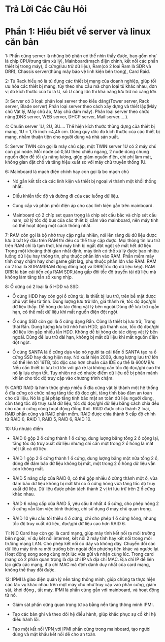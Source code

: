 # Trả Lời Các Câu Hỏi
# Phần 1: Hiểu biết về server và linux căn bản
1: Phần cứng server là những bộ phận có thể nhìn thấy được, bao gồm như là chíp CPU(trung tâm xử lý), Mainboard(mạch điện chính, kết nối các phần thiết bị trong máy), ổ cứng(lưu trữ dữ liệu), Ram(có 2 loại Ram là SDR và DRR), Chassis server(thùng máy bảo vệ linh kiện bên trong), Card Raid.

2: Tủ Rack hiểu nó là tủ đựng các thiết bị mạng của doanh nghiệp, giúp tối ưu hóa các thiết bị mạng, tùy theo nhu cầu mà chọn loại tủ khác nhau, đơn vị đo kích thước của tủ là U, số U càng lớn thì khả năng lưu trữ nó càng lớn.

3: Server có 3 loại: phân loại server theo kiểu dáng(Tower server, Rack server, Blade server).Phân loại server theo cách xây dựng và thiết lập(Máy chủ Vật lý, Máy chủ ảo, Máy chủ đám mây). Phân loại server theo chức năng(DNS server, WEB server, DHCP server, Mail server.....).

4: Chuẩn server 1U, 2U, 3U.... Thể hiện kích thước thùng đựng của thiết bị mạng, 1U = 1,75 inch =4,45 cm. Dùng quy ước đo kích thước của các thiết bị mạng, nhằm thuận tiện cho người dùng và nhà sản xuất.

5: Server TWIN còn gọi là máy chủ cặp, một TWIN server 1U có 2 máy chủ con gọi node. Mỗi node có 0,5U theo chiều ngang, 2 node dùng chung nguồn điện để tối ưu năng lượng, giúp giảm nguồn điện, chi phí làm mát, không gian đặt chố và tăng hiệu xuất so với máy chủ truyền thống 1U.

6: Mainboard là mạch điện chính hay còn gọi là bo mạch chủ

   + Nó gắn kết tất cả các linh kiện và thiết bị ngoại vi thành một khối thống nhất.

   + Điều khiển tốc độ và đường đi của các luồng dữ liệu.

   + Cung cấp và phân phối điện áp cho các linh kiện gắn trên mainboard.

   + Mainboard có 2 chíp set quan trọng là chíp sét cầu bắc và chíp sét cầu nam, xử lý tốc độ bus của các thiết bị cắm vào mainboard, nên máy tính có thể hoạt động một cách thống nhất.


7: RAM còn gọi là bộ nhớ truy cập ngẫu nhiên, nói lên rằng dù dữ liệu được lưu ở bất kỳ đâu trên RAM thì đều có thể truy cập được. Mọi thông tin lưu trữ trên RAM chỉ là tạm thời, khi máy tính bị ngắt đột ngột sẽ mất hết dữ liệu. Trong một khoảng thời gian nhất định, máy tính có thể xử lý được bao nhiêu luồng dữ liệu hay thông tin, phụ thuộc phần lớn vào RAM. Phần mềm máy tính chạy chậm hay chơi game giật lag, phụ thuộc phần lớn vào RAM. RAM có 2 loại là SDRAM(RAM động đồng bộ) và DRR(Tốc độ dữ liệu kép). RAM DRR là bản cải tiến của RAM SDR,tăng gấp đôi tốc độ truyền tải dữ liệu mà không làm tăng tần số xung nhịp.

8: Ổ cứng có 2 loại là ổ HDD và SSD.

+ Ổ cứng HDD hay còn gọi ổ cứng từ, là thiết bị lưu trữ, trên bề mặt được phủ vật liệu từ tính. Dung lượng lưu trữ lớn, giá thành rẻ, tốc độ đọc/ghi dữ liệu thấp. Dễ hỏng do tác động vật lý bên ngoài.Dùng để lưu trữ ngắn hạn, có thể mất dữ liệu khi mất nguồn điện đột ngột.

+ Ổ cứng SSD còn gọi là ổ cứng dạng Rắn. Cũng là thiết bị lưu trữ, Trạng thái Rắn. Dung lượng lưu trữ nhỏ hơn HDD, giá thành cao, tốc độ đọc/ghi dữ liệu lớn gắp nhiều lần HDD. Không dễ bị hỏng do tác dộng vật lý bên ngoài. Dùng để lưu trữ dài hạn, không bị mất dữ liệu khi mất nguồn điện đột ngột.

+ Ổ cứng SANTA là ổ cứng dựa vào nó người ta cải tiến ổ SANTA tạo ra ổ cứng SSD hay dùng hiện nay. Nó xuất hiện 2003, dung lượng lưu trữ lớn có thể lên tới 16TB, tốc độc cao hơn chuẩn của IDE cụ thể là 600MB/s. Nếu cần thiết bị lưu trữ lớn với giá rẻ lại không cần tốc độ đọc/ghi cao thì nó là lựa chọn tốt. Tuy nhiên nó có nhược điểm dữ liệu dễ bị phân mảnh khiến cho tốc dộ truy cập vào chương trình chậm.

9: CARD RAID là hình thức ghép nhiều ổ đĩa cứng vật lý thành một hệ thống ổ đĩa cứng có chức năng tăng tốc độ đọc ghi, tăng tính bảo đảm an toàn cho dữ liệu. Nó là giải pháp tăng tính bảo mật an toàn dữ liệu người dùng, còn tăng tốc độ truy suất dữ liệu, tốc độ đọc/ghi dữ liệu bằng cách chia đều cho các ở cứng cùng hoạt động đồng thời. RAID được chia thành 2 loại, RAID phần cứng và RAID phần mềm. RAID được chia thành 5 cấp độ chính từ RAID 0, RAID 1, RAID 5, RAID 6, RAID 10.

10: Ưu nhược điểm

 + RAID 0 gộp 2 ổ cứng thành 1 ổ cứng, dung lượng bằng tổng 2 ổ cộng lại, tăng tốc độ truy xuất dữ liệu nhưng chỉ cần một trong 2 ổ hỏng là mất hết tất cả dữ liệu.

 + RAID 1 gộp 2 ổ cứng thành 1 ổ cứng, dung lượng bằng một nửa tổng 2 ổ, dùng để đảm bảo dữ liệu không bị mất, một trong 2 ổ hỏng dữ liệu vẫn còn không mất.

 + RAID 5 nâng cấp của RAID 0, có thể gộp nhiều ổ cứng thành một ổ, vừa đảm bảo dữ liệu không bị mất khi có ổ cứng hỏng vừa tăng tốc độ truy xuất dữ liệu. Dữ liệu được phân tách  thành 2 vị trí lưu trữ trên 2 ổ cứng khác nhau.

 + RAID 6 nâng cấp của RAID 5, yêu cầu ít nhất 4 ổ cứng, cho phép hỏng 2 ổ cứng vẫn làm việc bình thường, chỉ sử dụng ở máy chủ quan trọng.

 + RAID 10 yêu cầu tối thiểu 4 ổ cứng, chỉ cho phép 1 ổ cứng hỏng, nhưng tốc độ truy xuất dữ liệu, đọc\ghi dữ liệu cao hơn RAID 6.

11: NIC Card hay còn gọi là card mạng, giúp máy tính kết nối ra môi trường bên ngoài, ví dụ kết nối internet, kết nối 2 máy tính hay kết nối trong môi trường mạng LAN. Cho phép kết nối có dây và không dây. Chuyển đổi các dữ liệu máy tính ra môi trường bên ngoài đến phương tiện khác và ngược lại. Hoạt động song song cùng một lúc vừa gửi và nhận cùng lúc. Trong card mạng có 2 phần quan trọng là địa chỉ IP và địa chỉ MAC. Địa chỉ IP để liên lạc giữa các mạng, địa chỉ MAC mã định danh duy nhất của card mạng, không thể thay đổi được.

12: IPMI là giao diện quản lý nền tảng thông minh, giúp chúng ta thực hiện các tác vụ khác nhau trên một máy chủ như truy cập vào phần cứng, giám sát, khởi động , tắt máy. IPMI là phần cứng gắn với mainboard, và hoạt động từ nó.

  + Giám sát phần cứng quan trọng từ xa bằng nền tảng thông minh IPMI.

  + Tạo các bản ghi và theo dõi hệ điều hành, giúp khắc phục sự cố khi hệ điều hành lỗi.

  + Tạo một kết nối VPN với IPMI phần cứng trong mainboard, tạo người dùng và mật khẩu kết nối để cho an toàn.
